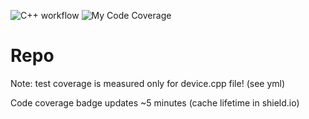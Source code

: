 ![C++ workflow](https://github.com/AAK30-23/lab_device_badge/actions/workflows/coverage.yml/badge.svg) 
![My Code Coverage](https://img.shields.io/endpoint?url=https://gist.githubusercontent.com/AAK30-23/0062b412a085249828efa9ad60c6d21e/raw/lab_device_main.json)

# Repo
Note: test coverage is measured only for device.cpp file! (see yml)

Code coverage badge updates ~5 minutes (cache lifetime in shield.io)
